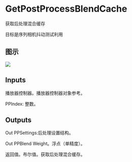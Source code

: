 # GetPostProcessBlendCache

获取后处理混合缓存

目标是序列相机抖动测试利用

## 图示

![]($-20221218-21112050.png)

## Inputs

播放器控制器。播放器控制器对象参考。

PPIndex: 整数。  

## Outputs

Out PPSettings:后处理设置结构。

Out PPBlend Weight。浮点（单精度）。

返回值。布尔值。获取后处理混合缓存。
